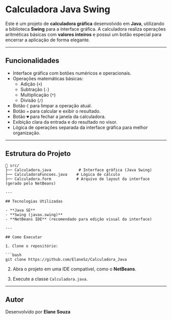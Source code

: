 # Calculadora Java Swing

Este é um projeto de **calculadora gráfica** desenvolvido em **Java**, utilizando a biblioteca **Swing** para a interface gráfica. A calculadora realiza operações aritméticas básicas com **valores inteiros** e possui um botão especial para encerrar a aplicação de forma elegante.

---

## Funcionalidades

- Interface gráfica com botões numéricos e operacionais.
- Operações matemáticas básicas:
  - Adição (`+`)
  - Subtração (`-`)
  - Multiplicação (`*`)
  - Divisão (`/`)
- Botão `C` para limpar a operação atual.
- Botão `=` para calcular e exibir o resultado.
- Botão `♥` para fechar a janela da calculadora.
- Exibição clara da entrada e do resultado no visor.
- Lógica de operações separada da interface gráfica para melhor organização.

---

## Estrutura do Projeto

```plaintext
📁 src/
├── Calculadora.java            # Interface gráfica (Java Swing)
├── CalculadoraFuncoes.java    # Lógica de cálculo
├── Calculadora.form           # Arquivo de layout da interface (gerado pelo NetBeans)

---

## Tecnologias Utilizadas

- **Java SE**
- **Swing (javax.swing)**
- **NetBeans IDE** (recomendado para edição visual da interface)

---

## Como Executar

1. Clone o repositório:

```bash
git clone https://github.com/ElaneSz/Calculadora_Java
```

2. Abra o projeto em uma IDE compatível, como o **NetBeans**.

3. Execute a classe `Calculadora.java`.

---

## Autor

Desenvolvido por **Elane Souza**  
